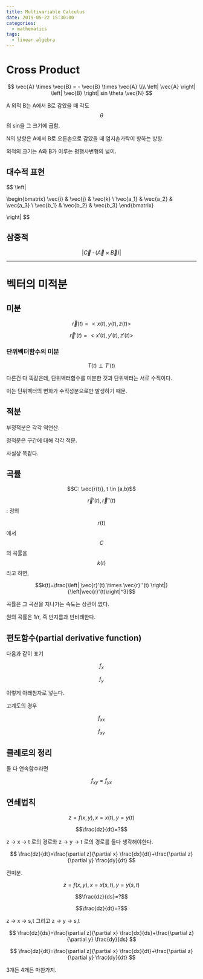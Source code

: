 ```yaml
---
title: Multivariable Calculus
date: 2019-05-22 15:30:00
categories:
  - mathematics
tags:
  - linear algebra
---
```


# Cross Product

$$
\vec{A} \times \vec{B} = - \vec{B} \times \vec{A}
\\\\
\left| \vec{A} \right| \left| \vec{B} \right| sin \theta \vec{N}
$$

A 외적 B는 A에서 B로 감았을 때 각도 $$\theta$$의 sin을 그 크기에 곱함.

N의 방향은 A에서 B로 오른손으로 감았을 때 엄지손가락이 향하는 방향.

외적의 크기는 A와 B가 이루는 평행사변형의 넓이.

## 대수적 표현

$$
\left|

\begin{bmatrix}
\vec{i} & \vec{j} & \vec{k} \\ \vec{a_1} & \vec{a_2} & \vec{a_3} \\ \vec{b_1} & \vec{b_2} & \vec{b_3}
\end{bmatrix}

\right|
$$

## 삼중적

$$\left| \vec{C} \cdot (\vec{A} \times \vec{B}) \right|$$

---

# 벡터의 미적분

## 미분

$$\vec{r}(t)=< x(t),y(t),z(t)>$$

$$\vec{r}'(t)=< x'(t),y'(t),z'(t)>$$

### 단위벡터함수의 미분

$$T(t) \perp T'(t)$$

다른건 다 똑같은데, 단위벡터함수를 미분한 것과 단위벡터는 서로 수직이다.

이는 단위벡터의 변화가 수직성분으로만 발생하기 때문.

## 적분

부정적분은 각각 역연산.

정적분은 구간에 대해 각각 적분.

사실상 똑같다.

## 곡률

$$C: \vec{r(t)}, t \in (a,b)$$

$$\vec{r}'(t), \vec{r}''(t)$$: 정의

$$r(t)$$에서 $$C$$의 곡률을 $$k(t)$$라고 하면,

$$k(t)=\frac{\left| \vec{r}'(t) \times \vec{r}''(t) \right|}{\left|\vec{r}'(t)\right|^3}$$

곡률은 그 곡선을 지나가는 속도는 상관이 없다.

원의 곡률은 1/r, 즉 반지름과 반비례한다.

## 편도함수(partial derivative function)

다음과 같이 표기

$$f_x$$

$$f_y$$

이렇게 아래첨자로 넣는다.

고계도의 경우

$$f_{xx}$$

$$f_{xy}$$

## 클레로의 정리

둘 다 연속함수라면

$$f_{xy}=f_{yx}$$

## 연쇄법칙

$$z=f(x,y), x=x(t), y=y(t)$$

$$\frac{dz}{dt}=?$$

z -> x -> t 로의 경로와 z -> y -> t 로의 경로를 둘다 생각해야한다.

$$
\frac{dz}{dt}=\frac{\partial z}{\partial x} \frac{dx}{dt}+\frac{\partial z}{\partial y} \frac{dy}{dt}
$$

전미분.

$$z=f(x,y), x=x(s,t), y=y(s,t)$$

$$\frac{dz}{ds}=?$$

$$\frac{dz}{dt}=?$$

z -> x -> s,t 그리고 z -> y -> s,t

$$
\frac{dz}{ds}=\frac{\partial z}{\partial x} \frac{dx}{ds}+\frac{\partial z}{\partial y} \frac{dy}{ds}
$$

$$
\frac{dz}{dt}=\frac{\partial z}{\partial x} \frac{dx}{dt}+\frac{\partial z}{\partial y} \frac{dy}{dt}
$$

3개든 4개든 마찬가지.
